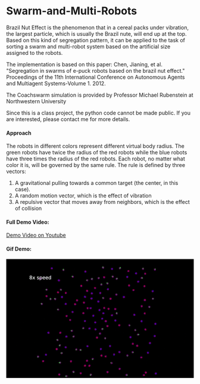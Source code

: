 # Swarm-and-Multi-Robots
Brazil Nut Effect is the phenomenon that in a cereal packs under vibration, the largest particle, which is usually the Brazil nute, will end up at the top. Based on this kind of segregation pattern, it can be applied to the task of sorting a swarm and multi-robot system based on the artificial size assigned to the robots.

The implementation is based on this paper:
Chen, Jianing, et al. "Segregation in swarms of e-puck robots based on the brazil nut effect." Proceedings of the 11th International Conference on Autonomous Agents and Multiagent Systems-Volume 1. 2012.

The Coachswarm simulation is provided by Professor Michael Rubenstein at Northwestern University

Since this is a class project, the python code cannot be made public. If you are interested, please contact me for more details.

#### Approach

The robots in different colors represent different virtual body radius. The green robots have twice the radius of the red robots while the blue robots have three times the radius of the red robots. Each robot, no matter what color it is, will be governed by the same rule. The rule is defined by three vectors:

1. A gravitational pulling towards a common target (the center, in this case).
2. A random motion vector, which is the effect of vibration
3. A repulsive vector that moves away from neighbors, which is the effect of collision

#### Full Demo Video:
  
[Demo Video on Youtube](https://youtu.be/DbniXUkcucA)
  

#### Gif Demo:
![](brazilnut.gif)


